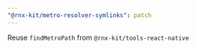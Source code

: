 ```yaml
---
"@rnx-kit/metro-resolver-symlinks": patch
---
```


Reuse `findMetroPath` from `@rnx-kit/tools-react-native`
